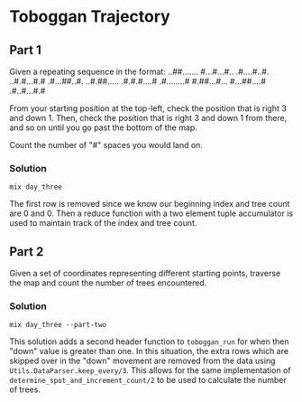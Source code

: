 # Toboggan Trajectory

## Part 1
Given a repeating sequence in the format: 
..##.......
#...#...#..
.#....#..#.
..#.#...#.#
.#...##..#.
..#.##.....
.#.#.#....#
.#........#
#.##...#...
#...##....#
.#..#...#.#

From your starting position at the top-left, check the position that is right 3 and down 1. Then, check the position that is right 3 and down 1 from there, and so on until you go past the bottom of the map.

Count the number of "#" spaces you would land on. 

### Solution
```mix day_three```

The first row is removed since we know our beginning index and tree count are 0 and 0. Then a reduce function with a two element tuple accumulator is used to maintain track of the index and tree count.

## Part 2
Given a set of coordinates representing different starting points, traverse the map and count the number of trees encountered.

### Solution
```mix day_three --part-two```

This solution adds a second header function to ```toboggan_run``` for when then "down" value is greater than one. In this situation, the extra rows which are skipped over in the "down" movement are removed from the data using ```Utils.DataParser.keep_every/3```. This allows for the same implementation of ```determine_spot_and_increment_count/2``` to be used to calculate the number of trees. 